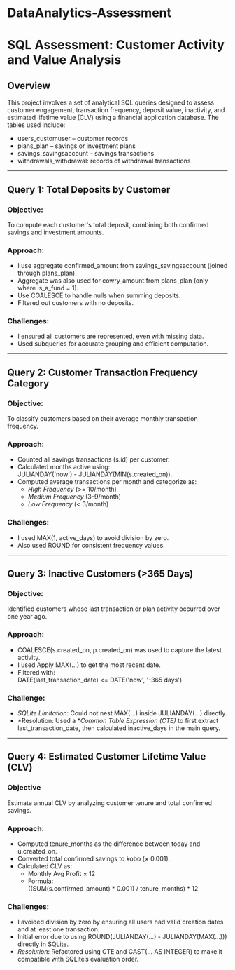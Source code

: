 # DataAnalytics-Assessment


# SQL Assessment: Customer Activity and Value Analysis

## Overview
This project involves a set of analytical SQL queries designed to assess customer engagement, transaction frequency, deposit value, inactivity, and estimated lifetime value (CLV) using a financial application database. The tables used include:

- users_customuser – customer records
- plans_plan – savings or investment plans
- savings_savingsaccount – savings transactions
- withdrawals_withdrawal:  records of withdrawal transactions

---

## Query 1: Total Deposits by Customer

### Objective:
To compute each customer's total deposit, combining both confirmed savings and investment amounts.

### Approach:
- I use aggregate confirmed_amount from savings_savingsaccount (joined through plans_plan).
- Aggregate was also used for cowry_amount from plans_plan (only where is_a_fund = 1).
- Use COALESCE to handle nulls when summing deposits.
- Filtered out customers with no deposits.

### Challenges:
- I ensured all customers are represented, even with missing data.
- Used subqueries for accurate grouping and efficient computation.

---

## Query 2: Customer Transaction Frequency Category

### Objective:
To classify customers based on their average monthly transaction frequency.

### Approach:
- Counted all savings transactions (s.id) per customer.
- Calculated months active using:  
  JULIANDAY('now') - JULIANDAY(MIN(s.created_on)).
- Computed average transactions per month and categorize as:
  - *High Frequency* (>= 10/month)
  - *Medium Frequency* (3–9/month)
  - *Low Frequency* (< 3/month)

### Challenges:
- I used MAX(1, active_days) to avoid division by zero.
- Also used ROUND for consistent frequency values.

---

## Query 3: Inactive Customers (>365 Days)

### Objective:
Identified customers whose last transaction or plan activity occurred over one year ago.

### Approach:
- COALESCE(s.created_on, p.created_on) was used to capture the latest activity.
- I used Apply MAX(...) to get the most recent date.
- Filtered with:  
  DATE(last_transaction_date) <= DATE('now', '-365 days')

### Challenge:
- *SQLite Limitation*: Could not nest MAX(...) inside JULIANDAY(...) directly.
- *Resolution: Used a **Common Table Expression (CTE)* to first extract last_transaction_date, then calculated inactive_days in the main query.

---

## Query 4: Estimated Customer Lifetime Value (CLV)

### Objective
Estimate annual CLV by analyzing customer tenure and total confirmed savings.

### Approach:
- Computed tenure_months as the difference between today and u.created_on.
- Converted total confirmed savings to kobo (× 0.001).
- Calculated CLV as:
  - Monthly Avg Profit × 12
  - Formula:  
    ((SUM(s.confirmed_amount) * 0.001) / tenure_months) * 12

### Challenges:
- I avoided division by zero by ensuring all users had valid creation dates and at least one transaction.
- Initial error due to using ROUND(JULIANDAY(...) - JULIANDAY(MAX(...))) directly in SQLite.
- *Resolution*: Refactored using CTE and CAST(... AS INTEGER) to make it compatible with SQLite’s evaluation order.
